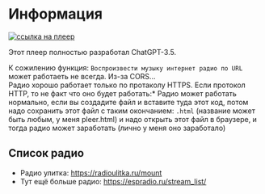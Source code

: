 # Информация

[![ссылка на плеер](https://img.shields.io/badge/ссылка-на%20плеер-brightgreen)](https://chtko.github.io/pleer.github.io/)


Этот плеер полностью разработал ChatGPT-3.5.  
  
К сожилению функция: `Воспроизвести музыку интернет радио по URL` может работаеть не всегда. Из-за CORS...    
Радио хорошо работает только по протаколу HTTPS. Если протокол HTTP, то не факт что оно будет работать:*
Радио может работать нормально, если вы создадите файл и вставите туда этот код, потом надо сохранить этот файл с таким окончанием: `.html` (название может быть любым, у меня pleer.html) и надо открыть этот файл в браузере, и тогда радио может заработать (лично у меня оно заработало)

## Список радио
- Радио улитка: https://radioulitka.ru/mount
- Тут ещё больше радио: https://espradio.ru/stream_list/
